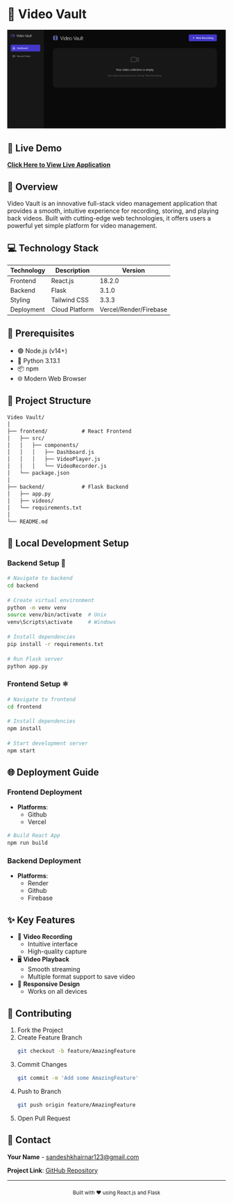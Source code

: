 # 🎥 Video Vault


<div align="center">
    <img src="./assets/image.png" alt="Video Vault Banner">
    
</div>


## 🚀 Live Demo
**[Click Here to View Live Application](https://videovault1.vercel.app/)**


## 🌟 Overview

Video Vault is an innovative full-stack video management application that provides a smooth, intuitive experience for recording, storing, and playing back videos. Built with cutting-edge web technologies, it offers users a powerful yet simple platform for video management.


## 💻 Technology Stack

| Technology | Description | Version |
|-----------|-------------|---------|
| Frontend | React.js | 18.2.0 |
| Backend | Flask | 3.1.0 |
| Styling | Tailwind CSS | 3.3.3 |
| Deployment | Cloud Platform | Vercel/Render/Firebase |

## 🔧 Prerequisites

- 🟢 Node.js (v14+)
- 🐍 Python 3.13.1
- 📦 npm
- 🌐 Modern Web Browser

## 📂 Project Structure

```
Video Vault/
│
├── frontend/           # React Frontend
│   ├── src/
│   │   ├── components/
│   │   │   ├── Dashboard.js
│   │   │   ├── VideoPlayer.js
│   │   │   └── VideoRecorder.js
│   └── package.json
│
├── backend/            # Flask Backend
│   ├── app.py
│   ├── videos/
│   └── requirements.txt
│
└── README.md
```

## 🔧 Local Development Setup

### Backend Setup 🐍
```bash
# Navigate to backend
cd backend

# Create virtual environment
python -m venv venv
source venv/bin/activate  # Unix
venv\Scripts\activate     # Windows

# Install dependencies
pip install -r requirements.txt

# Run Flask server
python app.py
```

### Frontend Setup ⚛️
```bash
# Navigate to frontend
cd frontend

# Install dependencies
npm install

# Start development server
npm start
```

## 🌐 Deployment Guide

### Frontend Deployment
- **Platforms**: 
  - Github
  - Vercel

```bash
# Build React App
npm run build
```

### Backend Deployment
- **Platforms**:
  - Render
  - Github
  - Firebase
## ✨ Key Features

- 🎥 **Video Recording**
  - Intuitive interface
  - High-quality capture
- 🖥️ **Video Playback**
  - Smooth streaming
  - Multiple format support to save video
- 📱 **Responsive Design**
  - Works on all devices

## 🤝 Contributing

1. Fork the Project
2. Create Feature Branch
   ```bash
   git checkout -b feature/AmazingFeature
   ```
3. Commit Changes
   ```bash
   git commit -m 'Add some AmazingFeature'
   ```
4. Push to Branch
   ```bash
   git push origin feature/AmazingFeature
   ```
5. Open Pull Request

## 📧 Contact

**Your Name** - sandeshkhairnar123@gmail.com

**Project Link**: [GitHub Repository](https://github.com/yourusername/video-vault)

---

<div align="center">
    <sub>Built with ❤️ using React.js and Flask</sub>
</div>

